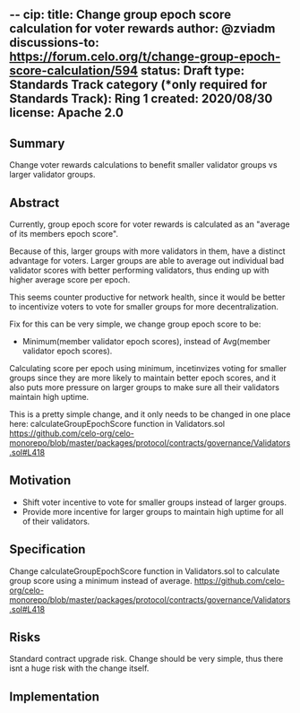 --
cip: <to be assigned>
title: Change group epoch score calculation for voter rewards
author: @zviadm
discussions-to: https://forum.celo.org/t/change-group-epoch-score-calculation/594
status: Draft
type: Standards Track
category (*only required for Standards Track): Ring 1
created: 2020/08/30
license: Apache 2.0
--
  
## Summary
Change voter rewards calculations to benefit smaller validator groups vs larger validator groups.

## Abstract

Currently, group epoch score for voter rewards is calculated as an "average of its members epoch score". 

Because of this, larger groups with more validators in them, have a distinct advantage for 
voters. Larger groups are able to average out individual bad validator scores with better performing
validators, thus ending up with higher average score per epoch.

This seems counter productive for network health, since it would be better to incentivize voters
to vote for smaller groups for more decentralization.

Fix for this can be very simple, we change group epoch score to be:
* Minimum(member validator epoch scores), instead of Avg(member validator epoch scores).

Calculating score per epoch using minimum, incetinvizes voting for smaller groups since they
are more likely to maintain better epoch scores, and it also puts more pressure on larger groups
to make sure all their validators maintain high uptime.

This is a pretty simple change, and it only needs to be changed in one place here:
calculateGroupEpochScore function in Validators.sol
https://github.com/celo-org/celo-monorepo/blob/master/packages/protocol/contracts/governance/Validators.sol#L418

## Motivation

- Shift voter incentive to vote for smaller groups instead of larger groups.
- Provide more incentive for larger groups to maintain high uptime for all of their validators.

## Specification

Change calculateGroupEpochScore function in Validators.sol to calculate group score using 
a minimum instead of average.
https://github.com/celo-org/celo-monorepo/blob/master/packages/protocol/contracts/governance/Validators.sol#L418

## Risks

Standard contract upgrade risk. Change should be very simple, thus there isnt a huge risk with
the change itself.

## Implementation


